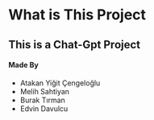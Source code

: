 # What is This Project
This is a Chat-Gpt Project
---
#### Made By
- Atakan Yiğit Çengeloğlu
- Melih Sahtiyan
- Burak Tırman
- Edvin Davulcu
